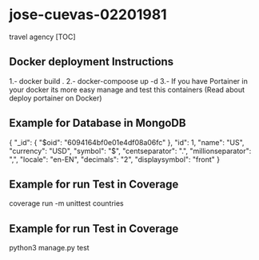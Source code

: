 # jose-cuevas-02201981
 travel agency
[TOC]

## Docker deployment Instructions

1.- docker build .
2.- docker-compoose up -d
3.- If you have Portainer in your docker its more easy manage and test this containers (Read about deploy portainer on Docker)


## Example for Database in MongoDB

{
  "_id": {
    "$oid": "6094164bf0e01e4df08a06fc"
  },
  "id": 1,
  "name": "US",
  "currency": "USD",
  "symbol": "$",
  "centseparator": ".",
  "millionseparator": ",",
  "locale": "en-EN",
  "decimals": "2",
  "displaysymbol": "front"
}

## Example for run Test in Coverage

coverage run -m unittest countries

## Example for run Test in Coverage

python3 manage.py test